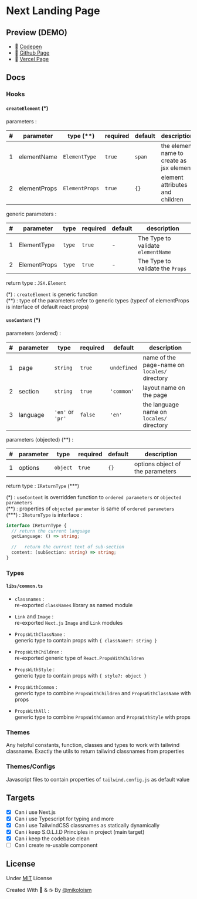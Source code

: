 # Next Landing Page

## Preview (DEMO)

- 🚧 [Codepen][codepen-preview-link]
- 🚧 [Github Page][github-page-link]
- 🚧 [Vercel Page][vercel-page-link]

## Docs

### Hooks

#### `createElement` (\*)

parameters :

| #   | parameter    | type (\*\*)    | required | default | description                               |
| --- | ------------ | -------------- | -------- | ------- | ----------------------------------------- |
| 1   | elementName  | `ElementType`  | `true`   | `span`  | the element name to create as jsx element |
| 2   | elementProps | `ElementProps` | `true`   | `{}`    | element attributes and children           |

generic parameters :

| #   | parameter    | type   | required | default | description                        |
| --- | ------------ | ------ | -------- | ------- | ---------------------------------- |
| 1   | ElementType  | `type` | `true`   | -       | The Type to validate `elementName` |
| 2   | ElementProps | `type` | `true`   | -       | The Type to validate the `Props`   |

return type : `JSX.Element`

(\*) : `createElement` is generic function\
(\*\*) : type of the parameters refer to generic types (typeof of elementProps is interface of default react props)

#### `useContent` (\*)

parameters (ordered) :

| #   | parameter | type             | required | default     | description                                   |
| --- | --------- | ---------------- | -------- | ----------- | --------------------------------------------- |
| 1   | page      | `string`         | `true`   | `undefined` | name of the page-name on `locales/` directory |
| 2   | section   | `string`         | `true`   | `'common'`  | layout name on the page                       |
| 3   | language  | `'en'` or `'pr'` | `false`  | `'en'`      | the language name on `locales/` directory     |

parameters (objected) (\*\*) :

| #   | parameter | type     | required | default | description                      |
| --- | --------- | -------- | -------- | ------- | -------------------------------- |
| 1   | options   | `object` | `true`   | `{}`    | options object of the parameters |

return type : `IReturnType` (\*\*\*)

(\*) : `useContent` is overridden function to `ordered parameters` or `objected parameters`\
(\*\*) : properties of `objected parameter` is same of `ordered parameters`\
(\*\*\*) : `IReturnType` is interface :

```typescript
interface IReturnType {
  // return the current language
  getLanguage: () => string;

  //   return the current text of sub-section
  content: (subSection: string) => string;
}
```

### Types

#### `libs/common.ts`

- `classnames` :\
  re-exported `classNames` library as named module

- `Link` and `Image` :\
  re-exported `Next.js` `Image` and `Link` modules

- `PropsWithClassName` :\
  generic type to contain props with `{ className?: string }`

- `PropsWithChildren` :\
  re-exported generic type of `React.PropsWithChildren`

- `PropsWithStyle` :\
  generic type to contain props with `{ style?: object }`

- `PropsWithCommon` :\
  generic type to combine `PropsWithChildren` and `PropsWithClassName` with props

- `PropsWithAll` :\
  generic type to combine `PropsWithCommon` and `PropsWithStyle` with props

### Themes

Any helpful constants, function, classes and types to work with tailwind classname. Exactly the utils to return tailwind classnames from properties

### Themes/Configs

Javascript files to contain properties of `tailwind.config.js` as default value

## Targets

- [x] Can i use Next.js
- [x] Can i use Typescript for typing and more
- [x] Can i use TailwindCSS classnames as statically dynamically
- [x] Can i keep S.O.L.I.D Principles in project (main target)
- [x] Can i keep the codebase clean
- [ ] Can i create re-usable component

## License

Under [MIT][mit-license-file-path] License

Created With 🧠 & ☕ By [@mikoloism][github-link]

<!-- LINKS -->

[github-link]: https://github.com/mikoloism "click here to see another projects and social links"
[mit-license-file-path]: ./LICENSE "click here to see license file"
[codepen-preview-link]: https://codepen.io/miko-github
[github-page-link]: https://mikoloism.github.io/mikoloism
[vercel-page-link]: https://course-leap.vercel.app

